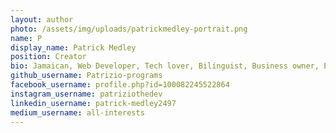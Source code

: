 ```yaml
---
layout: author
photo: /assets/img/uploads/patrickmedley-portrait.png
name: P
display_name: Patrick Medley
position: Creator
bio: Jamaican, Web Developer, Tech lover, Bilinguist, Business owner, Educator.
github_username: Patrizio-programs
facebook_username: profile.php?id=100082245522864
instagram_username: patriziothedev
linkedin_username: patrick-medley2497
medium_username: all-interests
---
```

